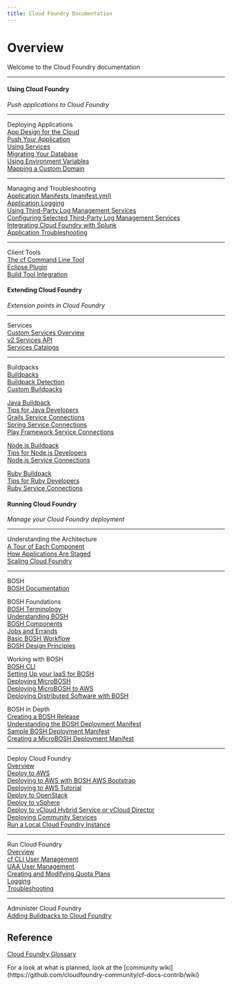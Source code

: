 ```yaml
---
title: Cloud Foundry Documentation
---
```


<h1>Overview</h1>
Welcome to the Cloud Foundry documentation
<hr />
<div>
<div class="column-left">
  <div class="column-title">
      <h4>Using Cloud Foundry</h4>
  </div>
  <p><i>Push applications to Cloud Foundry</i></p>
  <hr />
  <p>
    Deploying Applications<br />
    <a href="/devguide/deploy-apps/prepare-to-deploy.html">App Design for the Cloud</a><br />
    <a href="/devguide/deploy-apps/">Push Your Application</a><br />
    <a href="/devguide/services/">Using Services</a><br />
    <a href="/devguide/services/migrate-db.html">Migrating Your Database</a><br />
    <a href="/devguide/deploy-apps/environment-variable.html">Using Environment Variables</a><br />
    <a href="/devguide/deploy-apps/domains-routes.html">Mapping a Custom Domain</a>
  </p>
  <hr />
  <p>
    Managing and Troubleshooting<br />
    <a href="/devguide/deploy-apps/manifest.html">Application Manifests (manifest.yml)</a><br />
    <a href="/devguide/deploy-apps/streaming-logs.html">Application Logging</a><br />
    <a href="/devguide/services/log-management.html">Using Third-Party Log Management Services</a><br />
    <a href="/devguide/services/log-management-thirdparty-svc.html">Configuring Selected Third-Party Log Management Services</a><br />
    <a href="/devguide/services/integrate-splunk.html">Integrating Cloud Foundry with Splunk</a><br />
    <a href="/devguide/deploy-apps/troubleshoot-app-health.html">Application Troubleshooting</a>
  </p>
  <hr />
  <p>Client Tools<br/>
    <a href="/devguide/installcf/">The cf Command Line Tool</a><br />
    <a href="/buildpacks/java/sts.html">Eclipse Plugin</a><br />
    <a href="/buildpacks/java/build-tool-int.html">Build Tool Integration</a>
  </p>

</div>

<div class="column-middle">
  <div class="column-title">
    <h4>Extending Cloud Foundry</h4>
  </div>
  <p><i>Extension points in Cloud Foundry</i></p>
  <hr />
  <p>
    Services<br />
    <a href="/services/">Custom Services Overview</a><br />
    <a href="/services/api.html">v2 Services API</a><br />
    <a href="/services/catalog-metadata.html">Services Catalogs</a>
  </p>

  <hr />
  <p>
    Buildpacks<br />
	<a href="/buildpacks/">Buildpacks</a><br />
	<a href="/buildpacks/detection.html">Buildpack Detection</a><br />
	<a href="/buildpacks/custom.html">Custom Buildpacks</a><br />
  </p>
  <p>
	<a href="/buildpacks/java/">Java Buildpack</a><br />
	<a href="/buildpacks/java/java-tips.html">Tips for Java Developers</a><br />
	<a href="/buildpacks/java/grails-service-bindings.html">Grails Service Connections</a><br />
	<a href="/buildpacks/java/spring-service-bindings.html">Spring Service Connections</a><br />
	<a href="/buildpacks/java/play-service-bindings.html">Play Framework Service Connections</a><br />
  </p>
  <p>
	<a href="/buildpacks/node">Node.js Buildpack</a><br />
	<a href="/buildpacks/node/node-tips.html">Tips for Node.js Developers</a><br />
	<a href="/buildpacks/node/node-service-bindings.html">Node.js Service Connections</a><br />
  </p>
  <p>
	<a href="/buildpacks/ruby/">Ruby Buildpack</a><br />
	<a href="/buildpacks/ruby/ruby-tips.html">Tips for Ruby Developers</a><br />
	<a href="/buildpacks/ruby/ruby-service-bindings.html">Ruby Service Connections</a><br />
  </p>
</div>

<div class="column-right">
  <div class="column-title">
      <h4>Running Cloud Foundry</h4>
  </div>
  <p><i>Manage your Cloud Foundry deployment</i></p>
  <hr />
  <p>
    Understanding the Architecture<br />
    <a href="/concepts/architecture/">A Tour of Each Component</a><br />
    <a href="/concepts/how-applications-are-staged.html">How Applications Are Staged</a><br />
    <a href="/concepts/high-availability.html">Scaling Cloud Foundry</a></p>
  </p>
  <hr />
  <p>BOSH<br />
  <a href="/bosh/">BOSH Documentation</a><br />
  <p>
    BOSH Foundations<br />
    <a href="/bosh/terminology.html">BOSH Terminology</a><br />
    <a href="/bosh/understanding-bosh.html">Understanding BOSH</a><br />
    <a href="/bosh/bosh-components.html">BOSH Components</a><br />
    <a href="/bosh/jobs.html">Jobs and Errands</a><br />
    <a href="/bosh/workflow.html">Basic BOSH Workflow</a><br />
    <a href="/bosh/design.html">BOSH Design Principles</a><br />
  </p>
  <p>
    Working with BOSH<br />
    <a href="/bosh/bosh-cli.html">BOSH CLI</a><br />
    <a href="/bosh/iaas-setup.html">Setting Up your IaaS for BOSH</a><br />
    <a href="/bosh/deploy-microbosh.html">Deploying MicroBOSH</a><br />
    <a href="/bosh/deploy-microbosh-to-aws.html">Deploying MicroBOSH to AWS</a><br />
    <a href="/bosh/deploy-with-bosh.html">Deploying Distributed Software with BOSH</a><br />
  </p>
  <p>
    BOSH in Depth<br />
    <a href="/bosh/create-release.html">Creating a BOSH Release</a><br />
    <a href="/bosh/deployment-manifest.html">Understanding the BOSH Deployment Manifest</a><br />
    <a href="/bosh/sample-manifest.html">Sample BOSH Deployment Manifest</a><br />
    <a href="/bosh/create-micro-manifest.html">Creating a MicroBOSH Deployment Manifest</a><br />
  </p>
  <hr />
  <p>
    Deploy Cloud Foundry<br />
    <a href="/deploying/">Overview</a><br />
    <a href="/deploying/ec2/">Deploy to AWS</a><br />
	<a href="/deploying/ec2/bootstrap-aws-vpc.html">Deploying to AWS with BOSH AWS Bootstrap</a></br>
	<a href="/deploying/ec2/aws_steps.html">Deploying to AWS Tutorial</a></br>
    <a href="/deploying/openstack/">Deploy to OpenStack</a><br />
    <a href="/deploying/vsphere/">Deploy to vSphere</a><br />
    <a href="/deploying/vcloud/">Deploy to vCloud Hybrid Service or vCloud Director</a><br />
    <a href="/deploying/adding-services.html">Deploying Community Services</a><br />
    <a href="/deploying/run-local.html">Run a Local Cloud Foundry Instance</a>
  </p>
  <hr />
  <p>
    Run Cloud Foundry<br />
    <a href="/running/">Overview</a><br />
    <a href="/adminguide/cli-user-management.html">cf CLI User Management</a><br />
    <a href="/adminguide/uaa-user-management.html">UAA User Management</a><br />
	<a href="/running/managing-cf/quota-plans.html">Creating and Modifying Quota Plans</a><br />
    <a href="/running/managing-cf/logging.html">Logging</a><br />
    <a href="/running/troubleshooting/">Troubleshooting</a>
  </p>
  <hr />
  <p>
    Administer Cloud Foundry<br />
    <a href="/adminguide/">Adding Buildpacks to Cloud Foundry</a><br />
  </p>
</div>
</div>
<div>
  <h2>Reference</h2>
  <p><a href="/concepts/glossary.html">Cloud Foundry Glossary</a></p>
  For a look at what is planned, look at the
  [community wiki](https://github.com/cloudfoundry-community/cf-docs-contrib/wiki)
</div>

